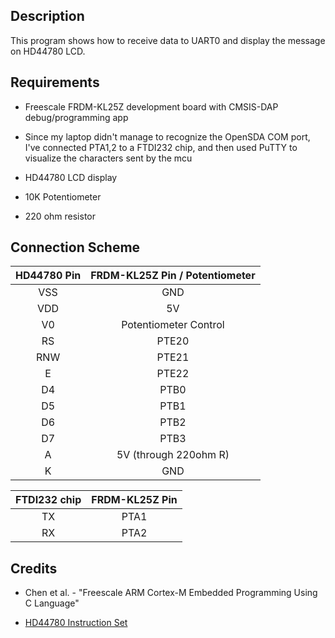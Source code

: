 ## Description
This program shows how to receive data to UART0 and display the message on HD44780 LCD.

## Requirements
* Freescale FRDM-KL25Z development board with CMSIS-DAP debug/programming app

* Since my laptop didn't manage to recognize the OpenSDA COM port, I've connected PTA1,2 to a FTDI232 chip, and then used PuTTY to visualize the characters sent by the mcu

* HD44780 LCD display

* 10K Potentiometer

* 220 ohm resistor

## Connection Scheme 

| HD44780 Pin | FRDM-KL25Z Pin / Potentiometer |
|:-----------:|:------------------------------:|
|     VSS     |               GND              |
|     VDD     |               5V               |
|      V0     |      Potentiometer Control     |
|      RS     |              PTE20             |
|     RNW     |              PTE21             |
|      E      |              PTE22             |
|      D4     |              PTB0              |
|      D5     |              PTB1              |
|      D6     |              PTB2              |
|      D7     |              PTB3              |
|      A      |      5V (through 220ohm R)     |
|      K      |               GND              |


| FTDI232 chip | FRDM-KL25Z Pin |
| :----------: | :------------: |
| TX           |      PTA1      |
| RX           |      PTA2      |

## Credits
* Chen et al. - "Freescale ARM Cortex-M Embedded Programming Using C Language"

* [HD44780 Instruction Set](https://mil.ufl.edu/3744/docs/lcdmanual/commands.html)